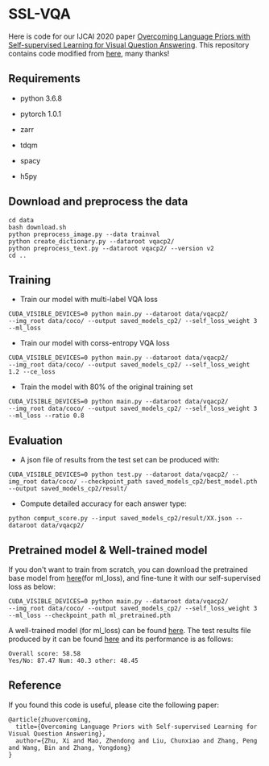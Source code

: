 # SSL-VQA
Here is code for our IJCAI 2020 paper [Overcoming Language Priors with Self-supervised Learning for Visual Question Answering](https://www.ijcai.org/Proceedings/2020/0151.pdf). This repository contains code modified from [here](https://github.com/jialinwu17/self_critical_vqa), many thanks!

## Requirements
* python 3.6.8

* pytorch 1.0.1 

* zarr

* tdqm

* spacy

* h5py

## Download and preprocess the data

```
cd data 
bash download.sh
python preprocess_image.py --data trainval
python create_dictionary.py --dataroot vqacp2/
python preprocess_text.py --dataroot vqacp2/ --version v2
cd ..
```

## Training
* Train our model with multi-label VQA loss
```
CUDA_VISIBLE_DEVICES=0 python main.py --dataroot data/vqacp2/ 
--img_root data/coco/ --output saved_models_cp2/ --self_loss_weight 3 --ml_loss
```
* Train our model with corss-entropy VQA loss
```
CUDA_VISIBLE_DEVICES=0 python main.py --dataroot data/vqacp2/ 
--img_root data/coco/ --output saved_models_cp2/ --self_loss_weight 1.2 --ce_loss
```
* Train the model with 80% of the original training set
```
CUDA_VISIBLE_DEVICES=0 python main.py --dataroot data/vqacp2/ 
--img_root data/coco/ --output saved_models_cp2/ --self_loss_weight 3 --ml_loss --ratio 0.8
```

## Evaluation
* A json file of results from the test set can be produced with:
```
CUDA_VISIBLE_DEVICES=0 python test.py --dataroot data/vqacp2/ --img_root data/coco/ --checkpoint_path saved_models_cp2/best_model.pth --output saved_models_cp2/result/
```
* Compute detailed accuracy for each answer type:
```
python comput_score.py --input saved_models_cp2/result/XX.json --dataroot data/vqacp2/
```

## Pretrained model & Well-trained model
If you don't want to train from scratch, you can download the pretrained base model from [here](https://drive.google.com/file/d/1QRYHnmZ7Epauf-ooUkVL4IiQliRpny2c/view?usp=sharing)(for ml_loss), and fine-tune it with our self-supervised loss as below:
```
CUDA_VISIBLE_DEVICES=0 python main.py --dataroot data/vqacp2/ 
--img_root data/coco/ --output saved_models_cp2/ --self_loss_weight 3 --ml_loss --checkpoint_path ml_pretrained.pth
```
A well-trained model (for ml_loss) can be found [here](https://drive.google.com/file/d/1s9Q-26uNooXXLyRLF3-vfY1brvGf-Zia/view?usp=sharing). The test results file produced by it can be found [here](https://drive.google.com/file/d/1MXJ94BaFyhAOD2yTN1ROUim4vQsDEc1M/view?usp=sharing) and its performance is as follows:
```
Overall score: 58.58
Yes/No: 87.47 Num: 40.3 other: 48.45
```


## Reference
If you found this code is useful, please cite the following paper:
```
@article{zhuovercoming,
  title={Overcoming Language Priors with Self-supervised Learning for Visual Question Answering},
  author={Zhu, Xi and Mao, Zhendong and Liu, Chunxiao and Zhang, Peng and Wang, Bin and Zhang, Yongdong}
}
```


